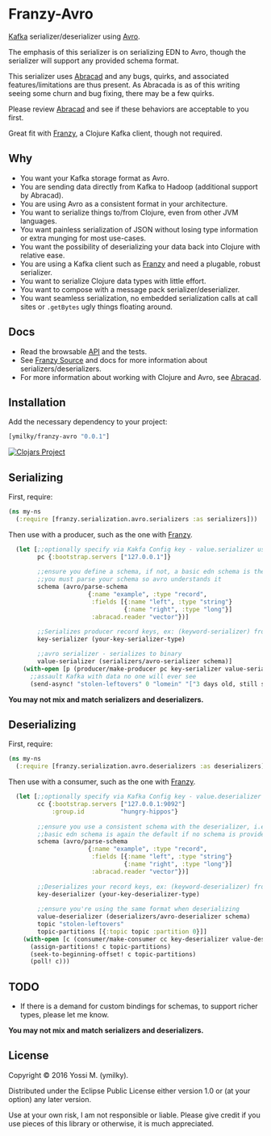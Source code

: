 # Franzy-Avro

[Kafka](http://kafka.apache.org/documentation.html) serializer/deserializer using [Avro](https://avro.apache.org/).

The emphasis of this serializer is on serializing EDN to Avro, though the serializer will support any provided schema format.

This serializer uses [Abracad](https://github.com/damballa/abracad) and any bugs, quirks, and associated features/limitations are thus present. As Abracada is as of this writing seeing some churn and bug fixing, there may be a few quirks.

Please review [Abracad](https://github.com/damballa/abracad) and see if these behaviors are acceptable to you first.



Great fit with [Franzy](https://github.com/ymilky/franzy), a Clojure Kafka client, though not required.

## Why

* You want your Kafka storage format as Avro.
* You are sending data directly from Kafka to Hadoop (additional support by Abracad).
* You are using Avro as a consistent format in your architecture.
* You want to serialize things to/from Clojure, even from other JVM languages.
* You want painless serialization of JSON without losing type information or extra munging for most use-cases.
* You want the possibility of deserializing your data back into Clojure with relative ease.
* You are using a Kafka client such as [Franzy](https://github.com/ymilky/franzy) and need a plugable, robust serializer.
* You want to serialize Clojure data types with little effort.
* You want to compose with a message pack serializer/deserializer.
* You want seamless serialization, no embedded serialization calls at call sites or `.getBytes` ugly things floating around.

## Docs

* Read the browsable [API](http://ymilky.github.io/franzy-avro/) and the tests.
* See [Franzy Source](https://github.com/ymilky/franzy) and docs for more information about serializers/deserializers.
* For more information about working with Clojure and Avro, see [Abracad](https://github.com/damballa/abracad).

## Installation

Add the necessary dependency to your project:

```clojure
[ymilky/franzy-avro "0.0.1"]
```

[![Clojars Project](https://img.shields.io/clojars/v/ymilky/franzy-avro.svg)](https://clojars.org/ymilky/franzy-avro)

## Serializing

First, require:

```clojure
(ns my-ns
  (:require [franzy.serialization.avro.serializers :as serializers]))
```

Then use with a producer, such as the one with [Franzy](https://github.com/ymilky/franzy).

```clojure
  (let [;;optionally specify via Kakfa Config key - value.serializer using fully qualified class name
        pc {:bootstrap.servers ["127.0.0.1"]}
        
        ;;ensure you define a schema, if not, a basic edn schema is the default
        ;;you must parse your schema so avro understands it
        schema (avro/parse-schema
                      {:name "example", :type "record",
                       :fields [{:name "left", :type "string"}
                                {:name "right", :type "long"}]
                       :abracad.reader "vector"})]
                               
        ;;Serializes producer record keys, ex: (keyword-serializer) from Franzy
        key-serializer (your-key-serializer-type)

        ;;avro serializer - serializes to binary
        value-serializer (serializers/avro-serializer schema)]
    (with-open [p (producer/make-producer pc key-serializer value-serializer)]
      ;;assault Kafka with data no one will ever see
      (send-async! "stolen-leftovers" 0 "lomein" "["3 days old, still stolen." 1234])))
```

**You may not mix and match serializers and deserializers.**

## Deserializing

First, require:

```clojure
(ns my-ns
  (:require [franzy.serialization.avro.deserializers :as deserializers]))
```

Then use with a consumer, such as the one with [Franzy](https://github.com/ymilky/franzy).

```clojure
  (let [;;optionally specify via Kafka Config key - value.deserializer using fully qualified class name
        cc {:bootstrap.servers ["127.0.0.1:9092"]
            :group.id          "hungry-hippos"}
        
        ;;ensure you use a consistent schema with the deserializer, i.e. same as before
        ;;basic edn schema is again the default if no schema is provided.
        schema (avro/parse-schema
                      {:name "example", :type "record",
                       :fields [{:name "left", :type "string"}
                                {:name "right", :type "long"}]
                       :abracad.reader "vector"})]
                       
        ;;Deserializes your record keys, ex: (keyword-deserializer) from Franzy
        key-deserializer (your-key-deserializer-type)
        
        ;;ensure you're using the same format when deserializing
        value-deserializer (deserializers/avro-deserializer schema)
        topic "stolen-leftovers"
        topic-partitions [{:topic topic :partition 0}]]
    (with-open [c (consumer/make-consumer cc key-deserializer value-deserializer)]
      (assign-partitions! c topic-partitions)
      (seek-to-beginning-offset! c topic-partitions)
      (poll! c)))
```

## TODO

* If there is a demand for custom bindings for schemas, to support richer types, please let me know.

**You may not mix and match serializers and deserializers.**

## License

Copyright © 2016 Yossi M. (ymilky).

Distributed under the Eclipse Public License either version 1.0 or (at your option) any later version.

Use at your own risk, I am not responsible or liable. Please give credit if you use pieces of this library or otherwise, it is much appreciated.
